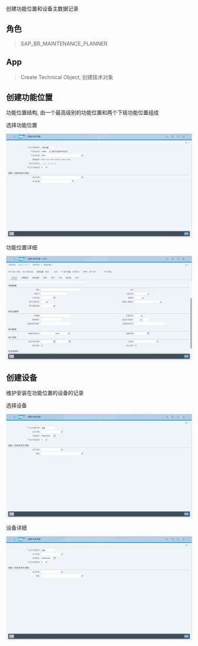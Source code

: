 创建功能位置和设备主数据记录
## 角色
> SAP_BR_MAINTENANCE_PLANNER
## App
> Create Technical Object, 创建技术对象
## 创建功能位置
功能位置结构, 由一个最高级别的功能位置和两个下级功能位置组成

选择功能位置

![Functional-Location-1](./img/Functional-Location-1.png "功能位置")

功能位置详细

![Functional-Location-2](./img/Functional-Location-2.png "功能位置详细")

## 创建设备
维护安装在功能位置的设备的记录

选择设备

![Equipment-1](./img/Equipment-1.png "设备")

设备详细

![Equipment-1](./img/Equipment-1.png "设备详细")